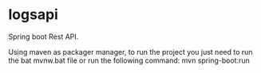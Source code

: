 # logsapi

Spring boot Rest API.

Using maven as packager manager, to run the project you just need to run the bat mvnw.bat file or run the following command: mvn spring-boot:run

